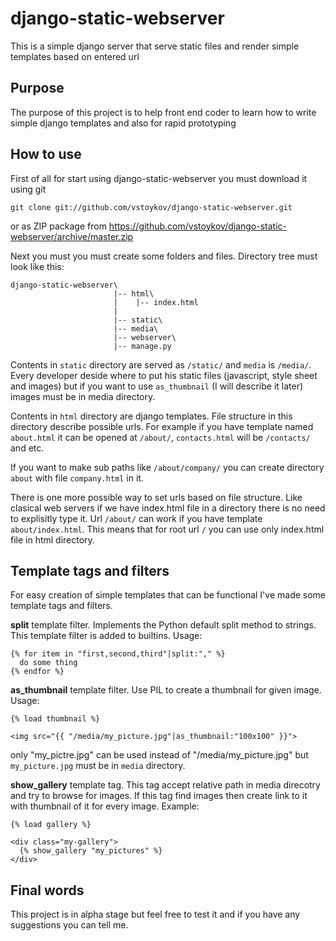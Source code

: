 django-static-webserver
=======================

This is a simple django server that serve static files and render simple templates based on entered url


Purpose
-------

The purpose of this project is to help front end coder to learn how to write simple django templates and also for rapid prototyping


How to use
--------------

First of all for start using django-static-webserver you must download it using git

    git clone git://github.com/vstoykov/django-static-webserver.git


or as ZIP package from https://github.com/vstoykov/django-static-webserver/archive/master.zip

Next you must you must create some folders and files. Directory tree must look like this:

    django-static-webserver\
                           |-- html\
                           |    |-- index.html
                           |
                           |-- static\
                           |-- media\
                           |-- webserver\
                           |-- manage.py


Contents in `static` directory are served as `/static/` and `media` is `/media/`. Every developer deside where to put his static files (javascript, style sheet and images) but if you want to use `as_thumbnail` (I will describe it later) images must be in media directory.

Contents in `html` directory are django templates. File structure in this directory describe possible urls. For example if you have template named `about.html` it can be opened at `/about/`, `contacts.html` will be `/contacts/` and etc.

If you want to make sub paths like `/about/company/` you can create directory `about` with file `company.html` in it. 

There is one more possible way to set urls based on file structure. Like clasical web servers if we have index.html file in a directory there is no need to explisitly type it. Url `/about/` can work if you have template `about/index.html`. This means that for root url `/` you can use only index.html file in html directory.

Template tags and filters
-------------------------

For easy creation of simple templates that can be functional I've made some template tags and filters.

**split** template filter. Implements the Python default split method to strings. This template filter is added to builtins. Usage:
  
    {% for item in "first,second,third"|split:"," %}
      do some thing
    {% endfor %}


**as_thumbnail** template filter. Use PIL to create a thumbnail for given image. Usage:

    {% load thumbnail %}
  
    <img src="{{ "/media/my_picture.jpg"|as_thumbnail:"100x100" }}">


only "my_pictre.jpg" can be used instead of "/media/my_picture.jpg" but `my_picture.jpg` must be in `media` directory.


**show_gallery** template tag. This tag accept relative path in media direcotry and try to browse for images. If this tag find images then create link to it with thumbnail of it for every image. Example:

    {% load gallery %}

    <div class="my-gallery">
      {% show_gallery "my_pictures" %}
    </div>


Final words
-----------

This project is in alpha stage but feel free to test it and if you have any suggestions you can tell me.
